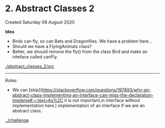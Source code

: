 # 2. Abstract Classes 2
Created Saturday 08 August 2020

**Idea**

* Birds can fly, so can Bats and Dragonflies. We have a problem here...
* Should we have a FlyingAnimals class?
* Better, we should remove the fly() from the class Bird and make an inteface called canFly.

[./abstract_classes_2/src](./2._Abstract_Classes_2/abstract_classes_2/src)

*****

Rules:

* We can [skip](https://stackoverflow.com/questions/197893/why-an-abstract-class-implementing-an-interface-can-miss-the-declaration-impleme#:~:text=As%2C it is not important,in interface without implementation here.) implementation of an interface if we are an abstract class. 

[../challenge](./challenge)


